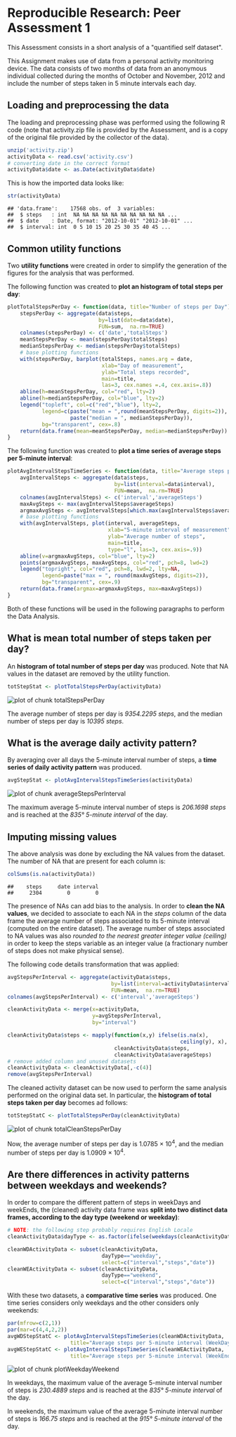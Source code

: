 # Reproducible Research: Peer Assessment 1

This Assessment consists in a short analysis of a "quantified self dataset".

This Assignment makes use of data from a personal activity monitoring device. The data consists of two months of data from an anonymous individual collected during the months of October and November, 2012 and include the number of steps taken in 5 minute intervals each day.

## Loading and preprocessing the data
The loading and preprocessing phase was performed using the following R code (note that activity.zip file is provided by the Assessment, and is a copy of the original file provided by the collector of the data).


```r
unzip('activity.zip')
activityData <- read.csv('activity.csv')
# converting date in the correct format
activityData$date <- as.Date(activityData$date)
```

This is how the imported data looks like:

```r
str(activityData)
```

```
## 'data.frame':	17568 obs. of  3 variables:
##  $ steps   : int  NA NA NA NA NA NA NA NA NA NA ...
##  $ date    : Date, format: "2012-10-01" "2012-10-01" ...
##  $ interval: int  0 5 10 15 20 25 30 35 40 45 ...
```

## Common utility functions
Two **utility functions** were created in order to simplify the generation of the figures for the analysis that was performed.

The following function was created to **plot an histogram of total steps per day**:


```r
plotTotalStepsPerDay <- function(data, title="Number of steps per Day") {
    stepsPerDay <- aggregate(data$steps,
                             by=list(date=data$date),
                             FUN=sum,  na.rm=TRUE)
    colnames(stepsPerDay) <- c('date','totalSteps')
    meanStepsPerDay <- mean(stepsPerDay$totalSteps)
    medianStepsPerDay <- median(stepsPerDay$totalSteps)
    # base plotting functions
    with(stepsPerDay, barplot(totalSteps, names.arg = date,
                              xlab="Day of measurement",
                              ylab="Total steps recorded",
                              main=title,
                              las=3, cex.names =.4, cex.axis=.8))
    abline(h=meanStepsPerDay, col="red", lty=2)
    abline(h=medianStepsPerDay, col="blue", lty=2)
    legend("topleft", col=c("red","blue"), lty=2,
           legend=c(paste("mean = ",round(meanStepsPerDay, digits=2)),
                    paste("median = ", medianStepsPerDay)),
           bg="transparent", cex=.8)
    return(data.frame(mean=meanStepsPerDay, median=medianStepsPerDay))
}
```

The following function was created to **plot a time series of average steps per 5-minute interval**:

```r
plotAvgIntervalStepsTimeSeries <- function(data, title="Average steps per 5-minute interval"){
    avgIntervalSteps <- aggregate(data$steps,
                                  by=list(interval=data$interval),
                                  FUN=mean,  na.rm=TRUE)
    colnames(avgIntervalSteps) <- c('interval','averageSteps')
    maxAvgSteps <- max(avgIntervalSteps$averageSteps)
    argmaxAvgSteps <- avgIntervalSteps[which.max(avgIntervalSteps$averageSteps),]$interval
    # base plotting functions
    with(avgIntervalSteps, plot(interval, averageSteps,
                                xlab="5-minute interval of measurement",
                                ylab="Average number of steps",
                                main=title,
                                type="l", las=3, cex.axis=.9))
    abline(v=argmaxAvgSteps, col="blue", lty=2)
    points(argmaxAvgSteps, maxAvgSteps, col="red", pch=8, lwd=2)
    legend("topright", col="red", pch=8, lwd=2, lty=NA,
           legend=paste("max = ", round(maxAvgSteps, digits=2)),
           bg="transparent", cex=.9)
    return(data.frame(argmax=argmaxAvgSteps, max=maxAvgSteps))
}
```

Both of these functions will be used in the following paragraphs to perform the Data Analysis.

## What is mean total number of steps taken per day?
An **histogram of total number of steps per day** was produced. Note that NA values in the dataset are removed by the utility function.


```r
totStepStat <- plotTotalStepsPerDay(activityData)
```

![plot of chunk totalStepsPerDay](figure/totalStepsPerDay.png) 

The average number of steps per day is *9354.2295 steps*, and the median number of steps per day is *10395 steps*.

## What is the average daily activity pattern?
By averaging over all days the 5-minute interval number of steps, a **time series of daily activity pattern** was produced.


```r
avgStepStat <- plotAvgIntervalStepsTimeSeries(activityData)
```

![plot of chunk averageStepsPerInterval](figure/averageStepsPerInterval.png) 

The maximum average 5-minute interval number of steps is *206.1698 steps* and is reached at the *835° 5-minute interval* of the day.

## Imputing missing values
The above analysis was done by excluding the NA values from the dataset. The number of NA that are present for each column is:

```r
colSums(is.na(activityData))
```

```
##    steps     date interval 
##     2304        0        0
```

The presence of NAs can add bias to the analysis. In order to **clean the NA values**, we decided to associate to each NA in the *steps* column of the data frame the average number of steps associated to its 5-minute interval (computed on the entire dataset). The average number of steps associated to NA values was also *rounded to the nearest greater integer value (ceiling)* in order to keep the steps variable as an integer value (a fractionary number of steps does not make physical sense).

The following code details transformation that was applied:

```r
avgStepsPerInterval <- aggregate(activityData$steps,
                                 by=list(interval=activityData$interval),
                                 FUN=mean,  na.rm=TRUE)
colnames(avgStepsPerInterval) <- c('interval','averageSteps')

cleanActivityData <- merge(x=activityData,
                           y=avgStepsPerInterval,
                           by="interval")

cleanActivityData$steps <- mapply(function(x,y) ifelse(is.na(x),
                                                       ceiling(y), x),
                                  cleanActivityData$steps,
                                  cleanActivityData$averageSteps)
# remove added column and unused datasets
cleanActivityData <- cleanActivityData[,-c(4)]
remove(avgStepsPerInterval)
```

The cleaned activity dataset can be now used to perform the same analysis performed on the original data set. In particular, the **histogram of total steps taken per day** becomes ad follows:

```r
totStepStatC <- plotTotalStepsPerDay(cleanActivityData)
```

![plot of chunk totalCleanStepsPerDay](figure/totalCleanStepsPerDay.png) 

Now, the average number of steps per day is 1.0785 &times; 10<sup>4</sup>, and the median number of steps per day is 1.0909 &times; 10<sup>4</sup>.


## Are there differences in activity patterns between weekdays and weekends?
In order to compare the different pattern of steps in weekDays and weekEnds, the (cleaned) activity data frame was **split into two distinct data frames, according to the day type (weekend or weekday)**:

```r
# NOTE: the following step probably requires English Locale
cleanActivityData$dayType <- as.factor(ifelse(weekdays(cleanActivityData$date) %in% c("Saturday", "Sunday"),"weekend","weekday"))

cleanWDActivityData <- subset(cleanActivityData,
                              dayType=="weekday",
                              select=c("interval","steps","date"))
cleanWEActivityData <- subset(cleanActivityData,
                              dayType=="weekend",
                              select=c("interval","steps","date"))
```

With these two datasets, a **comparative time series** was produced. One time series considers only weekdays and the other considers only weekends:

```r
par(mfrow=c(2,1))
par(mar=c(4,4,2,2))
avgWDStepStatC <- plotAvgIntervalStepsTimeSeries(cleanWDActivityData,
                    title="Average steps per 5-minute interval (WeekDay)")
avgWEStepStatC <- plotAvgIntervalStepsTimeSeries(cleanWEActivityData,
                    title="Average steps per 5-minute interval (WeekEnd)")
```

![plot of chunk plotWeekdayWeekend](figure/plotWeekdayWeekend.png) 

In weekdays, the maximum value of the average 5-minute interval number of steps is *230.4889 steps* and is reached at the *835° 5-minute interval* of the day.

In weekends, the maximum value of the average 5-minute interval number of steps is *166.75 steps* and is reached at the *915° 5-minute interval* of the day.
